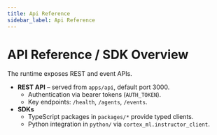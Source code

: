```yaml
---
title: Api Reference
sidebar_label: Api Reference
---
```


# API Reference / SDK Overview

The runtime exposes REST and event APIs.

- **REST API** – served from `apps/api`, default port 3000.
  - Authentication via bearer tokens (`AUTH_TOKEN`).
  - Key endpoints: `/health`, `/agents`, `/events`.
- **SDKs**
  - TypeScript packages in `packages/*` provide typed clients.
  - Python integration in `python/` via `cortex_ml.instructor_client`.

